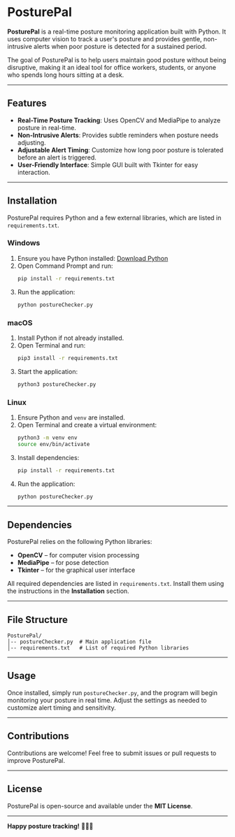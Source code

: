 # PosturePal

**PosturePal** is a real-time posture monitoring application built with Python. It uses computer vision to track a user's posture and provides gentle, non-intrusive alerts when poor posture is detected for a sustained period.  

The goal of PosturePal is to help users maintain good posture without being disruptive, making it an ideal tool for office workers, students, or anyone who spends long hours sitting at a desk.

---

## Features
- **Real-Time Posture Tracking**: Uses OpenCV and MediaPipe to analyze posture in real-time.
- **Non-Intrusive Alerts**: Provides subtle reminders when posture needs adjusting.
- **Adjustable Alert Timing**: Customize how long poor posture is tolerated before an alert is triggered.
- **User-Friendly Interface**: Simple GUI built with Tkinter for easy interaction.

---

## Installation
PosturePal requires Python and a few external libraries, which are listed in `requirements.txt`.

### Windows
1. Ensure you have Python installed: [Download Python](https://www.python.org/downloads/)
2. Open Command Prompt and run:
   ```sh
   pip install -r requirements.txt
   ```
3. Run the application:
   ```sh
   python postureChecker.py
   ```

### macOS
1. Install Python if not already installed.
2. Open Terminal and run:
   ```sh
   pip3 install -r requirements.txt
   ```
3. Start the application:
   ```sh
   python3 postureChecker.py
   ```

### Linux
1. Ensure Python and `venv` are installed.
2. Open Terminal and create a virtual environment:
   ```sh
   python3 -m venv env
   source env/bin/activate
   ```
3. Install dependencies:
   ```sh
   pip install -r requirements.txt
   ```
4. Run the application:
   ```sh
   python postureChecker.py
   ```

---

## Dependencies
PosturePal relies on the following Python libraries:
- **OpenCV** – for computer vision processing
- **MediaPipe** – for pose detection
- **Tkinter** – for the graphical user interface

All required dependencies are listed in `requirements.txt`. Install them using the instructions in the **Installation** section.

---

## File Structure
```
PosturePal/
│-- postureChecker.py  # Main application file
│-- requirements.txt   # List of required Python libraries
```

---

## Usage
Once installed, simply run `postureChecker.py`, and the program will begin monitoring your posture in real time. Adjust the settings as needed to customize alert timing and sensitivity.

---

## Contributions
Contributions are welcome! Feel free to submit issues or pull requests to improve PosturePal.

---

## License
PosturePal is open-source and available under the **MIT License**.

---

**Happy posture tracking!** 🧑‍💻✨
